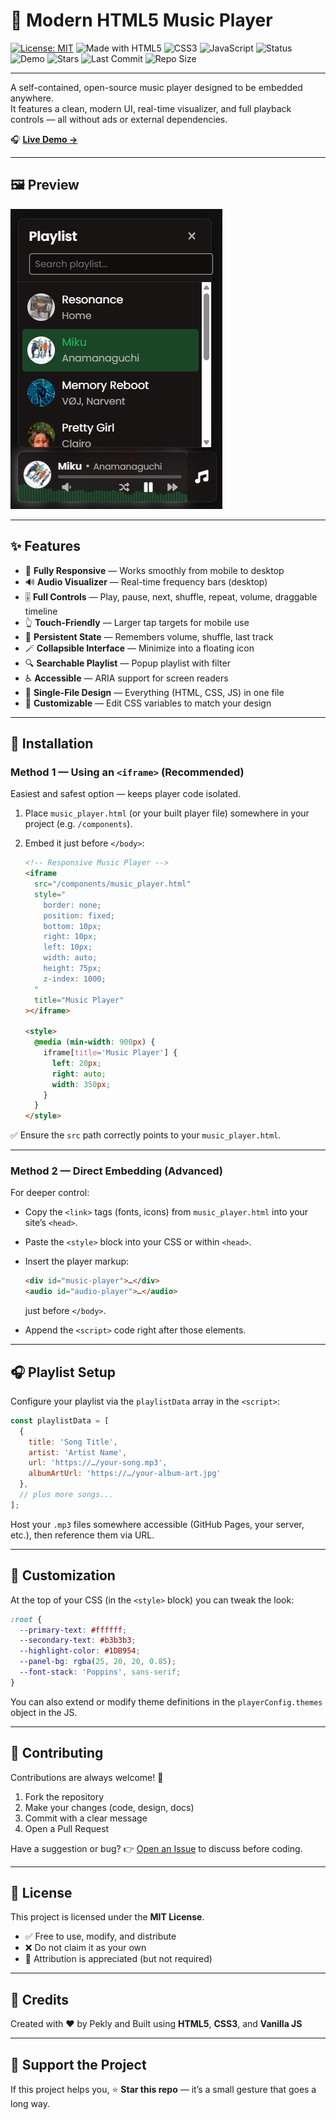 # 🎵 Modern HTML5 Music Player  

[![License: MIT](https://img.shields.io/badge/License-MIT-green.svg)](LICENSE)  ![Made with HTML5](https://img.shields.io/badge/Made%20with-HTML5-orange?logo=html5&logoColor=white)  ![CSS3](https://img.shields.io/badge/Styled%20with-CSS3-blue?logo=css3)  ![JavaScript](https://img.shields.io/badge/Powered%20by-JavaScript-yellow?logo=javascript)  ![Status](https://img.shields.io/badge/Status-Active-brightgreen)  ![Demo](https://img.shields.io/badge/Demo-Live-blue?logo=githubpages)  ![Stars](https://img.shields.io/github/stars/Pekly/modern-html5-music-player?style=social)  ![Last Commit](https://img.shields.io/github/last-commit/Pekly/modern-html5-music-player)  ![Repo Size](https://img.shields.io/github/repo-size/Pekly/modern-html5-music-player)  

---

A self-contained, open-source music player designed to be embedded anywhere.  
It features a clean, modern UI, real-time visualizer, and full playback controls — all without ads or external dependencies.

🎧 **[Live Demo →](https://pekly.github.io/modern-html5-music-player/)**  

---

## 🖼️ Preview  
![Music Player Preview](https://raw.githubusercontent.com/Pekly/modern-html5-music-player/main/assets/preview1.png)

---
## ✨ Features

* 🎨 **Fully Responsive** — Works smoothly from mobile to desktop
* 🔊 **Audio Visualizer** — Real-time frequency bars (desktop)
* 🎚️ **Full Controls** — Play, pause, next, shuffle, repeat, volume, draggable timeline
* 👆 **Touch-Friendly** — Larger tap targets for mobile use
* 💾 **Persistent State** — Remembers volume, shuffle, last track
* 🪄 **Collapsible Interface** — Minimize into a floating icon
* 🔍 **Searchable Playlist** — Popup playlist with filter
* ♿ **Accessible** — ARIA support for screen readers
* 🧩 **Single-File Design** — Everything (HTML, CSS, JS) in one file
* 🎨 **Customizable** — Edit CSS variables to match your design

---

## 🚀 Installation

### Method 1 — Using an `<iframe>` (Recommended)

Easiest and safest option — keeps player code isolated.

1. Place `music_player.html` (or your built player file) somewhere in your project (e.g. `/components`).
2. Embed it just before `</body>`:

   ```html
   <!-- Responsive Music Player -->
   <iframe
     src="/components/music_player.html"
     style="
       border: none;
       position: fixed;
       bottom: 10px;
       right: 10px;
       left: 10px;
       width: auto;
       height: 75px;
       z-index: 1000;
     "
     title="Music Player"
   ></iframe>

   <style>
     @media (min-width: 900px) {
       iframe[title='Music Player'] {
         left: 20px;
         right: auto;
         width: 350px;
       }
     }
   </style>
   ```

✅ Ensure the `src` path correctly points to your `music_player.html`.

---

### Method 2 — Direct Embedding (Advanced)

For deeper control:

* Copy the `<link>` tags (fonts, icons) from `music_player.html` into your site’s `<head>`.
* Paste the `<style>` block into your CSS or within `<head>`.
* Insert the player markup:

  ```html
  <div id="music-player">…</div>
  <audio id="audio-player">…</audio>
  ```

  just before `</body>`.
* Append the `<script>` code right after those elements.

---

## 🎧 Playlist Setup

Configure your playlist via the `playlistData` array in the `<script>`:

```js
const playlistData = [
  {
    title: 'Song Title',
    artist: 'Artist Name',
    url: 'https://…/your-song.mp3',
    albumArtUrl: 'https://…/your-album-art.jpg'
  },
  // plus more songs...
];
```

Host your `.mp3` files somewhere accessible (GitHub Pages, your server, etc.), then reference them via URL.

---

## 🎨 Customization

At the top of your CSS (in the `<style>` block) you can tweak the look:

```css
:root {
  --primary-text: #ffffff;
  --secondary-text: #b3b3b3;
  --highlight-color: #1DB954;
  --panel-bg: rgba(25, 20, 20, 0.85);
  --font-stack: 'Poppins', sans-serif;
}
```

You can also extend or modify theme definitions in the `playerConfig.themes` object in the JS.

---

## 🤝 Contributing

Contributions are always welcome! 🙌

1. Fork the repository
2. Make your changes (code, design, docs)
3. Commit with a clear message
4. Open a Pull Request

Have a suggestion or bug?
👉 [Open an Issue](https://github.com/Pekly/modern-html5-music-player/issues) to discuss before coding.

---

## 📜 License

This project is licensed under the **MIT License**.

* ✅ Free to use, modify, and distribute
* ❌ Do not claim it as your own
* 💬 Attribution is appreciated (but not required)

---

## 🧠 Credits

Created with ❤️ by Pekly and
Built using **HTML5**, **CSS3**, and **Vanilla JS**

---

## 🌟 Support the Project

If this project helps you,
⭐ **Star this repo** — it’s a small gesture that goes a long way.
